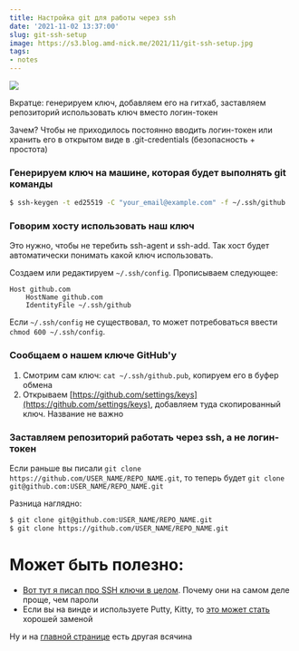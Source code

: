 ```yaml
---
title: Настройка git для работы через ssh
date: '2021-11-02 13:37:00'
slug: git-ssh-setup
image: https://s3.blog.amd-nick.me/2021/11/git-ssh-setup.jpg
tags:
- notes
---
```


![](https://s3.blog.amd-nick.me/2021/11/git-ssh-setup.jpg)

Вкратце: генерируем ключ, добавляем его на гитхаб, заставляем репозиторий использовать ключ вместо логин-токен

Зачем? Чтобы не приходилось постоянно вводить логин-токен или хранить его в открытом виде в .git-credentials (безопасность + простота)

<!--truncate-->

### Генерируем ключ на машине, которая будет выполнять git команды

```sh
$ ssh-keygen -t ed25519 -C "your_email@example.com" -f ~/.ssh/github
```

### Говорим хосту использовать наш ключ

Это нужно, чтобы не теребить ssh-agent и ssh-add. Так хост будет автоматически понимать какой ключ использовать.

Создаем или редактируем `~/.ssh/config`. Прописываем следующее:

```
Host github.com
	HostName github.com
	IdentityFile ~/.ssh/github
```

Если `~/.ssh/config` не существовал, то может потребоваться ввести `chmod 600 ~/.ssh/config`.

### Сообщаем о нашем ключе GitHub'у

1. Смотрим сам ключ: `cat ~/.ssh/github.pub`, копируем его в буфер обмена
2. Открываем [https://github.com/settings/keys](https://github.com/settings/keys), добавляем туда скопированный ключ. Название не важно

### Заставляем репозиторий работать через ssh, а не логин-токен

Если раньше вы писали `git clone https://github.com/USER_NAME/REPO_NAME.git`, то теперь будет `git clone git@github.com:USER_NAME/REPO_NAME.git`

Разница наглядно:

```sh
$ git clone git@github.com:USER_NAME/REPO_NAME.git
$ git clone https://github.com/USER_NAME/REPO_NAME.git
```

# Может быть полезно:

- [Вот тут я писал про SSH ключи в целом](ssh-keys). Почему они на самом деле проще, чем пароли
- Если вы на винде и используете Putty, Kitty, то [это может стать](xshell-alternative-for-putty) хорошей заменой

Ну и на [главной странице](/) есть другая всячина
